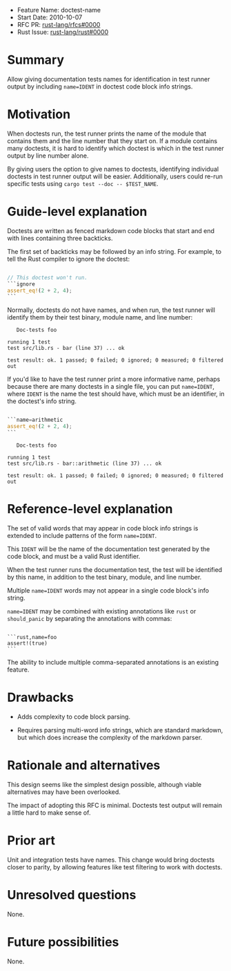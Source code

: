 - Feature Name: doctest-name
- Start Date: 2010-10-07
- RFC PR: [rust-lang/rfcs#0000](https://github.com/rust-lang/rfcs/pull/0000)
- Rust Issue: [rust-lang/rust#0000](https://github.com/rust-lang/rust/issues/0000)

# Summary
[summary]: #summary

Allow giving documentation tests names for identification in test runner output
by including `name=IDENT` in doctest code block info strings.

# Motivation
[motivation]: #motivation

When doctests run, the test runner prints the name of the module that contains
them and the line number that they start on. If a module contains many
doctests, it is hard to identify which doctest is which in the test runner
output by line number alone.

By giving users the option to give names to doctests, identifying individual
doctests in test runner output will be easier. Additionally, users could re-run
specific tests using `cargo test --doc -- $TEST_NAME`.

# Guide-level explanation
[guide-level-explanation]: #guide-level-explanation

Doctests are written as fenced markdown code blocks that start and end with
lines containing three backticks.

The first set of backticks may be followed by an info string. For example, to
tell the Rust compiler to ignore the doctest:

````rust

// This doctest won't run.
```ignore
assert_eq!(2 + 2, 4);
```

````

Normally, doctests do not have names, and when run, the test runner will
identify them by their test binary, module name, and line number:

```
   Doc-tests foo

running 1 test
test src/lib.rs - bar (line 37) ... ok

test result: ok. 1 passed; 0 failed; 0 ignored; 0 measured; 0 filtered out
```

If you'd like to have the test runner print a more informative name, perhaps
because there are many doctests in a single file, you can put `name=IDENT`,
where `IDENT` is the name the test should have, which must be an identifier, in
the doctest's info string.


````rust

```name=arithmetic
assert_eq!(2 + 2, 4);
```

````

```
   Doc-tests foo

running 1 test
test src/lib.rs - bar::arithmetic (line 37) ... ok

test result: ok. 1 passed; 0 failed; 0 ignored; 0 measured; 0 filtered out
```

# Reference-level explanation
[reference-level-explanation]: #reference-level-explanation

The set of valid words that may appear in code block info strings is extended
to include patterns of the form `name=IDENT`.

This `IDENT` will be the name of the documentation test generated by the code
block, and must be a valid Rust identifier.

When the test runner runs the documentation test, the test will be identified
by this name, in addition to the test binary, module, and line number.

Multiple `name=IDENT` words may not appear in a single code block's info
string.

`name=IDENT` may be combined with existing annotations like `rust` or
`should_panic` by separating the annotations with commas:

````

```rust,name=foo
assert!(true)
```

````

The ability to include multiple comma-separated annotations is an existing
feature.

# Drawbacks
[drawbacks]: #drawbacks

- Adds complexity to code block parsing.

- Requires parsing multi-word info strings, which are standard markdown, but
  which does increase the complexity of the markdown parser.

# Rationale and alternatives
[rationale-and-alternatives]: #rationale-and-alternatives

This design seems like the simplest design possible, although viable
alternatives may have been overlooked.

The impact of adopting this RFC is minimal. Doctests test output will remain a
little hard to make sense of.

# Prior art
[prior-art]: #prior-art

Unit and integration tests have names. This change would bring doctests closer
to parity, by allowing features like test filtering to work with doctests.

# Unresolved questions
[unresolved-questions]: #unresolved-questions

None.

# Future possibilities
[future-possibilities]: #future-possibilities

None.
